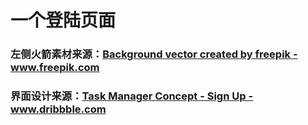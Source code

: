 # 一个登陆页面

### 左侧火箭素材来源：<a href="https://www.freepik.com/free-photos-vectors/background">Background vector created by freepik - www.freepik.com</a>

### 界面设计来源：<a href="https://dribbble.com/shots/2878911-To-Do-App-Concept-Sign-Up">Task Manager Concept - Sign Up - www.dribbble.com</a>

